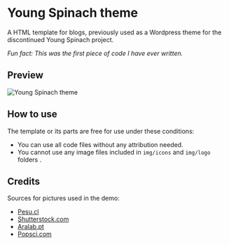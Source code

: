 # Young Spinach theme

A HTML template for blogs, previously used as a Wordpress theme for the discontinued Young Spinach project.

*Fun fact: This was the first piece of code I have ever written.*

## Preview

![Young Spinach theme](https://i.imgur.com/xIlZkGW.png)

## How to use

The template or its parts are free for use under these conditions:
- You can use all code files without any attribution needed.
- You cannot use any image files included in `img/icons` and `img/logo` folders .

## Credits

Sources for pictures used in the demo:
- [Pesu.cl](http://www.pesu.cl/eng/the-advent-of-vertical-farming-and-its-innovative-technologies/)
- [Shutterstock.com](https://www.shutterstock.com/image-photo/spinach-183226118)
- [Aralab.pt](http://www.aralab.pt/projectos/indoor-vertical-farming-plant-factory/)
- [Popsci.com](https://www.popsci.com/spinach-leaf-heart/)
